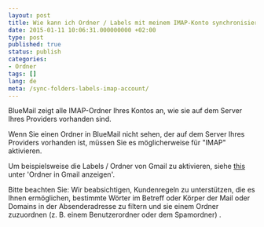 ```yaml
---
layout: post
title: Wie kann ich Ordner / Labels mit meinem IMAP-Konto synchronisieren?
date: 2015-01-11 10:06:31.000000000 +02:00
type: post
published: true
status: publish
categories:
- Ordner
tags: []
lang: de
meta: /sync-folders-labels-imap-account/
---
```


BlueMail zeigt alle IMAP-Ordner Ihres Kontos an, wie sie auf dem Server Ihres Providers vorhanden sind.

Wenn Sie einen Ordner in BlueMail nicht sehen, der auf dem Server Ihres Providers vorhanden ist, müssen Sie es möglicherweise für "IMAP" aktivieren.

Um beispielsweise die Labels / Ordner von Gmail zu aktivieren, siehe [this]( https://support.google.com/a/answer/105694?hl=de) unter 'Ordner in Gmail anzeigen'.

Bitte beachten Sie: Wir beabsichtigen, Kundenregeln zu unterstützen, die es Ihnen ermöglichen, bestimmte Wörter im Betreff oder Körper der Mail oder Domains in der Absenderadresse zu filtern und sie einem Ordner zuzuordnen (z. B. einem Benutzerordner oder dem Spamordner) .
